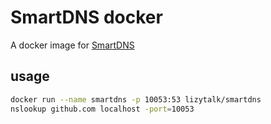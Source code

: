 # SmartDNS docker
A docker image for [SmartDNS](https://github.com/pymumu/smartdns)
## usage
``` bash
docker run --name smartdns -p 10053:53 lizytalk/smartdns
nslookup github.com localhost -port=10053
```
